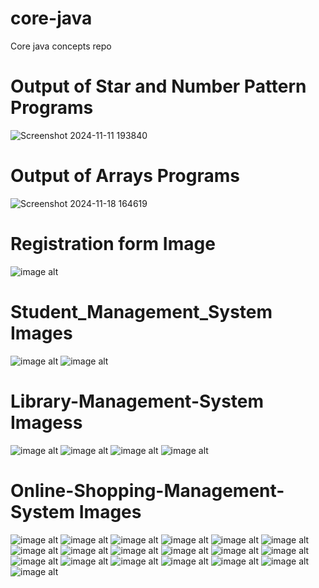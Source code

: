 # core-java
 Core java concepts repo
# Output of Star and Number Pattern Programs
![Screenshot 2024-11-11 193840](https://github.com/user-attachments/assets/2d9ee6c0-db2b-4a6c-9a1d-05a4b26896c5)
# Output of Arrays Programs 
![Screenshot 2024-11-18 164619](https://github.com/user-attachments/assets/89fc3dea-2e34-478e-9461-be3f06d40540)
# Registration form Image
![image alt](https://github.com/AdilAli007/core-java/blob/b7ad502340a6009f0ff4a66dc886943044320fbc/Screenshot%20(6).png)
# Student_Management_System Images
![image alt](https://github.com/AdilAli007/core-java/blob/0e7889951f5fab78a9d888a08f6616ffce9233ba/Screenshot%20(8).png)
![image alt](https://github.com/AdilAli007/core-java/blob/7ce9cc863f7e37465a4770876ffaa1674139e365/Screenshot%20(7).png)
# Library-Management-System Imagess
![image alt](https://github.com/AdilAli007/core-java/blob/726ceca6969ddbb486b071fc95e8a5352dac3812/Screenshot%20(9).png)
![image alt](https://github.com/AdilAli007/core-java/blob/8edd2f3cdefc28b2df91bb6c02b0f675be3123ba/Screenshot%20(10).png)
![image alt](https://github.com/AdilAli007/core-java/blob/212a9a45990eab44832dae8f47bb73b78adce937/Screenshot%20(11).png)
![image alt](https://github.com/AdilAli007/core-java/blob/66af16c8d13c2e7233006df438f58d73aa5b35ce/Screenshot%20(12).png)
# Online-Shopping-Management-System Images
![image alt](https://github.com/AdilAli007/core-java/blob/66af16c8d13c2e7233006df438f58d73aa5b35ce/Screenshot%20(47).png)
![image alt](https://github.com/AdilAli007/core-java/blob/66af16c8d13c2e7233006df438f58d73aa5b35ce/Screenshot%20(48).png)
![image alt](https://github.com/AdilAli007/core-java/blob/66af16c8d13c2e7233006df438f58d73aa5b35ce/Screenshot%20(49).png)
![image alt](https://github.com/AdilAli007/core-java/blob/66af16c8d13c2e7233006df438f58d73aa5b35ce/Screenshot%20(50).png)
![image alt](https://github.com/AdilAli007/core-java/blob/66af16c8d13c2e7233006df438f58d73aa5b35ce/Screenshot%20(51).png)
![image alt](https://github.com/AdilAli007/core-java/blob/66af16c8d13c2e7233006df438f58d73aa5b35ce/Screenshot%20(52).png)
![image alt](https://github.com/AdilAli007/core-java/blob/66af16c8d13c2e7233006df438f58d73aa5b35ce/Screenshot%20(53).png)
![image alt](https://github.com/AdilAli007/core-java/blob/66af16c8d13c2e7233006df438f58d73aa5b35ce/Screenshot%20(54).png)
![image alt](https://github.com/AdilAli007/core-java/blob/66af16c8d13c2e7233006df438f58d73aa5b35ce/Screenshot%20(55).png)
![image alt](https://github.com/AdilAli007/core-java/blob/66af16c8d13c2e7233006df438f58d73aa5b35ce/Screenshot%20(56).png)
![image alt](https://github.com/AdilAli007/core-java/blob/66af16c8d13c2e7233006df438f58d73aa5b35ce/Screenshot%20(57).png)
![image alt](https://github.com/AdilAli007/core-java/blob/66af16c8d13c2e7233006df438f58d73aa5b35ce/Screenshot%20(58).png)
![image alt](https://github.com/AdilAli007/core-java/blob/66af16c8d13c2e7233006df438f58d73aa5b35ce/Screenshot%20(59).png)
![image alt](https://github.com/AdilAli007/core-java/blob/66af16c8d13c2e7233006df438f58d73aa5b35ce/Screenshot%20(60).png)
![image alt](https://github.com/AdilAli007/core-java/blob/66af16c8d13c2e7233006df438f58d73aa5b35ce/Screenshot%20(61).png)
![image alt](https://github.com/AdilAli007/core-java/blob/66af16c8d13c2e7233006df438f58d73aa5b35ce/Screenshot%20(62).png)
![image alt](https://github.com/AdilAli007/core-java/blob/66af16c8d13c2e7233006df438f58d73aa5b35ce/Screenshot%20(63).png)
![image alt](https://github.com/AdilAli007/core-java/blob/66af16c8d13c2e7233006df438f58d73aa5b35ce/Screenshot%20(64).png)
![image alt](https://github.com/AdilAli007/core-java/blob/66af16c8d13c2e7233006df438f58d73aa5b35ce/Screenshot%20(65).png)
